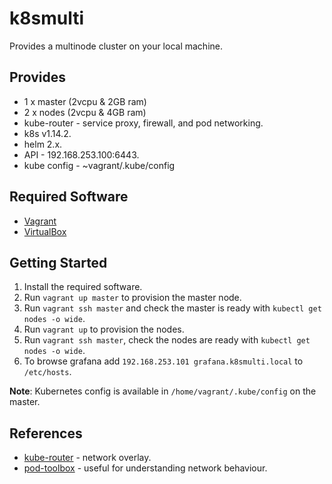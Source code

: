 # k8smulti

Provides a multinode cluster on your local machine.

## Provides

  - 1 x master (2vcpu & 2GB ram)
  - 2 x nodes (2vcpu & 4GB ram)
  - kube-router - service proxy, firewall, and pod networking.
  - k8s v1.14.2.
  - helm 2.x.
  - API - 192.168.253.100:6443.
  - kube config - ~vagrant/.kube/config

## Required Software

  - [Vagrant](https://www.vagrantup.com)
  - [VirtualBox](https://www.virtualbox.org)

## Getting Started

 1. Install the required software.
 2. Run `vagrant up master` to provision the master node.
 3. Run `vagrant ssh master` and check the master is ready with `kubectl get nodes -o wide`.
 4. Run `vagrant up` to provision the nodes.
 5. Run `vagrant ssh master`, check the nodes are ready with `kubectl get nodes -o wide`.
 6. To browse grafana add `192.168.253.101 grafana.k8smulti.local` to `/etc/hosts`.

**Note**: Kubernetes config is available in `/home/vagrant/.kube/config` on the master.

## References

- [kube-router](https://github.com/cloudnativelabs/kube-router/blob/master/docs/index.md) - network overlay.
- [pod-toolbox](https://github.com/cloudnativelabs/kube-router/blob/master/docs/pod-toolbox.md#pod-toolbox) - useful for understanding network behaviour.
